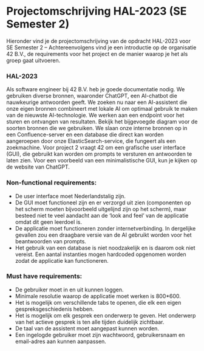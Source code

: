 # Projectomschrijving HAL-2023 (SE Semester 2)
Hieronder vind je de projectomschrijving van de opdracht HAL-2023 voor SE Semester 2 –
Achtereenvolgens vind je een introductie op de organisatie 42 B.V., de requirements voor het project en
de manier waarop je het als groep gaat uitvoeren.

### HAL-2023
Als software engineer bij 42 B.V. heb je goede documentatie nodig. We gebruiken diverse bronnen, waaronder ChatGPT, een AI-chatbot die nauwkeurige antwoorden geeft. We zoeken nu naar een AI-assistent die onze eigen bronnen combineert met lokale AI om optimaal gebruik te maken van de nieuwste AI-technologie. We werken aan een endpoint voor het sturen en ontvangen van resultaten. Bekijk het bijgevoegde diagram voor de soorten bronnen die we gebruiken. We slaan onze interne bronnen op in een Confluence-server en een database die direct kan worden aangeroepen door onze ElasticSearch-service, die fungeert als een zoekmachine. Voor project 2 vraagt 42 om een grafische user interface (GUI), die gebruikt kan worden om prompts te versturen en antwoorden te laten zien. Voor een voorbeeld van een minimalistische GUI, kun je kijken op de website van ChatGPT.

### Non-functional requirements:
- De user interface moet Nederlandstalig zijn.
- De GUI moet functioneel zijn en er verzorgd uit zien (componenten op het scherm moeten
bijvoorbeeld uitgelijnd zijn op het scherm), maar besteed niet te veel aandacht aan de ‘look and
feel’ van de applicatie omdat dit geen leerdoel is.
- De applicatie moet functioneren zonder internetverbinding. In dergelijke gevallen zou een
draagbare versie van de AI gebruikt worden voor het beantwoorden van prompts.
- Het gebruik van een database is niet noodzakelijk en is daarom ook niet vereist. Een aantal
instanties mogen hardcoded opgenomen worden zodat de applicatie kan functioneren.

### Must have requirements:
- De gebruiker moet in en uit kunnen loggen.
- Minimale resolutie waarop de applicatie moet werken is 800*600.
- Het is mogelijk om verschillende tabs te openen, die elk een eigen gespreksgeschiedenis
hebben.
- Het is mogelijk om elk gesprek een onderwerp te geven. Het onderwerp van het actieve gesprek
is ten alle tijden duidelijk zichtbaar.
- De taal van de assistent moet aangepast kunnen worden.
- Een ingelogde gebruiker moet zijn wachtwoord, gebruikersnaam en email-adres aan kunnen
aanpassen.
